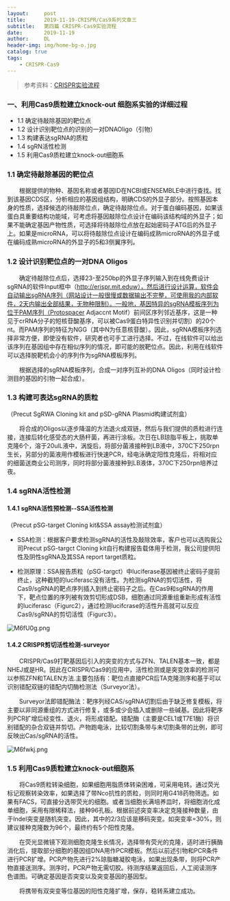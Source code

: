 ```yaml
---
layout:     post
title:      2019-11-19-CRISPR/Cas9系列文章三
subtitle:   第四篇 CRISPR-Cas9实验流程
date:       2019-11-19
author:     DL
header-img: img/home-bg-o.jpg
catalog: true
tags:
    - CRISPR-Cas9
---
```


> 参考资料：[CRISPR实验流程](https://wenku.baidu.com/view/dde2ee952cc58bd63186bdd9.html)

### 一、利用Cas9质粒建立knock-out 细胞系实验的详细过程

- 1.1 确定待敲除基因的靶位点
- 1.2 设计识别靶位点的识别的一对DNAOligo（引物）
- 1.3 构建表达sgRNA的质粒
- 1.4 sgRN活性检测
- 1.5 利用Cas9质粒建立knock-out细胞系

### 1.1 确定待敲除基因的靶位点

&emsp;&emsp;根据提供的物种、基因名称或者基因ID在NCBI或ENSEMBLE中进行查找。找到该基因CDS区，分析相应的基因组结构，明确CDS的外显子部分。按照基因本身的性质，选择候选的待敲除位点，确定待敲除位点。对于蛋白编码基因，如果该蛋白具重要结构功能域，可考虑将基因敲除位点设计在编码该结构域的外显子；如果不能确定基因产物性质，可选择将待敲除位点放在起始密码子ATG后的外显子上。如果是microRNA，可以将待敲除位点设计在编码成熟microRNA的外显子或在编码成熟microRNA的外显子的5和3侧翼序列。

### 1.2 设计识别靶位点的一对DNA Oligos

&emsp;&emsp;确定待敲除位点后，选择23-至250bp的外显子序列输入到在线免费设计sgRNA的软件Input框中（http://erispr.mit.eduw），然后进行设计运算，软件会自动输出sgRNA序列（网站设计一般很慢或数据输出不完整，可使用我的内部软件，2天内输出全部结果，无物种限制）。一般地，基因特异的sgRNA模板序列为位于PAM序列（Protospacer Adjaccnt Motif）前间区序列邻近基序，这是一种见于crRNA分子的短核苷酸基序，可以被Cas9蛋白特异性识别并切割）的20个nt。而PAM序列的特征为NGG（其中N为任意核苷酸）。因此，sgRNA模板序列选择非常方便，即使没有软件，研究者也可手工进行选择。不过，在线软件可以给出该序列在基因组中存在相似序列的情况，即可能的脱靶位点。因此，利用在线软件可以选择脱靶机会小的序列作为sgRNA模板序列。

&emsp;&emsp;根据选择的sgRNA模板序列，合成一对序列互补的DNA Oligos（同时设计检测目的基因的引物一起合成）。

### 1.3 构建可表达sgRNA的质粒

（Precut SgRWA Cloning kit and pSD-gRNA Plasmid构建试剂盒）

&emsp;&emsp;将合成的Oligos以逐步降温的方法退火成双链，然后与我们提供的质粒进行连接，连接后转化感受态的大肠杆菌，再进行涂板。次日在LB琼脂平板上，挑取单克隆6个，溶于20ulL液中，涡旋后，将部分菌液接种到LB液中，370C下250rpn生长，另部分的菌液用作模板进行快速PCR，经电泳确定阳性克隆后，将相对应的细菌送商业公司测序，同时将部分菌液接种到LB液体，370C下250rpn培养过夜。

### 1.4 sgRNA活性检测

#### 1.4.1 sgRNA活性预检测--SSA活性检测

（Precut pSG-target Cloning kit&SSA assay检测试剂盒）

- SSA检测：根据客户要求检测sgRNA的活性及敲除效率，客户也可以选购我公司Precut pSG-targct Cloning kit自行构建报告载体用于检测，我公司提供阳性及阴性sgRNA及其SSA report target质粒。

- 检测原理：SSA报告质粒（pSG-targct）中luciferase基因被终止密码子提前终止，这种截短的luciferasc没有活性。为检测sgRNA的剪切活性，将Cas9/sgRNA的靶点序列插入到终止密码子之后。在Cas9和sgRNA的作用下，靶点位置的序列被有效剪切形成DSB，细胞通过同源重组重新形成有活性的luciferasc（Figurc2），通过检测lucifcrase的活性升高就可以反应Cas9/sgRNA的剪切活性（Figurc3）。

![M6fU0g.png](https://s2.ax1x.com/2019/11/18/M6fU0g.png)

#### 1.4.2 CRISPR剪切活性检测-surveyor

&emsp;&emsp;CRISPR/Cas9打靶基因后引入的突变的方式与ZFN、TALEN基本一致，都是NHEJ或是HR。因此在CRISPR/Cas9的应用中，活性检测或是突变效率的检测可以参照ZFN和TALEN方法.主要包括有：靶位点直接PCR后TA克隆测序和基于可以识别错配双链的错配内切酶检测法（Surveyor法）。

&emsp;&emsp;Surveyor法即错配酶法：靶序列经CAS/sgRNA切割后由于缺乏修复模板，将主要以非同源重组的方式进行修复，或多或少会插入或删除一些碱基。因此将靶序列PCR扩增后经变性、退火，将形成错配。错配酶（主要是CEL1或T7E1酶）将识别错配的杂合双链并剪切。产物跑电泳，比较切割条带与未切割条带的比例，即可反映出Cas/sgRNA的活性。

![M6fwkj.png](https://s2.ax1x.com/2019/11/18/M6fwkj.png)

### 1.5 利用Cas9质粒建立knock-out细胞系

&emsp;&emsp;将Cas9质粒转染细胞，如果细胞用脂质体转染困难，可采用电转。通过荧光标记观察转染效率，如果选择了带Nco抗性的质粒，则同时用G418药物筛选。如果有FACS，可直接分选带荧光的细胞。或者当细胞长满培养皿时，将细胞消化成单细胞，采用有限稀释法，接种96孔板。根据前述突变率决定克隆接种数量，由于Indel突变是随机突变。因此，其中的2/3应该是移码突变。如突变率=30%，则建议接种克隆数为96个，最终约有5个阳性克隆。

&emsp;&emsp;在荧光显微镜下观测细胞克隆生长情况，选择带有荧光的克隆，适时进行胰酶消化后，提取部分细胞的基因组DNA用作PCR模板。然后以前述引物和PCR条件进行PCR扩增。PCR产物先进行2%琼脂糖凝胶电泳，如果出现条带，则将PCR产物直接送测序。测序时，PCR产物无需切胶。待测序结果返回后，人工阅读测序色谱图。可确定基因是否突变以及突变基因的基因型。


&emsp;&emsp;将携带有双突变等位基因的阳性克隆扩增，保存，稳转系建立成功。
